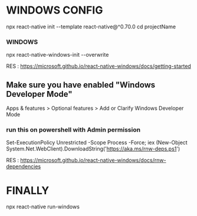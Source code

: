 # WINDOWS CONFIG

npx react-native init <projectName> --template react-native@^0.70.0
cd projectName

### WINDOWS
npx react-native-windows-init --overwrite

RES : https://microsoft.github.io/react-native-windows/docs/getting-started

## Make sure you have enabled "Windows Developer Mode"
Apps & features > Optional features > Add or Clarify Windows Developer Mode

### run this on powershell with Admin permission

Set-ExecutionPolicy Unrestricted -Scope Process -Force;
iex (New-Object System.Net.WebClient).DownloadString('https://aka.ms/rnw-deps.ps1')

RES : https://microsoft.github.io/react-native-windows/docs/rnw-dependencies

# FINALLY

npx react-native run-windows
